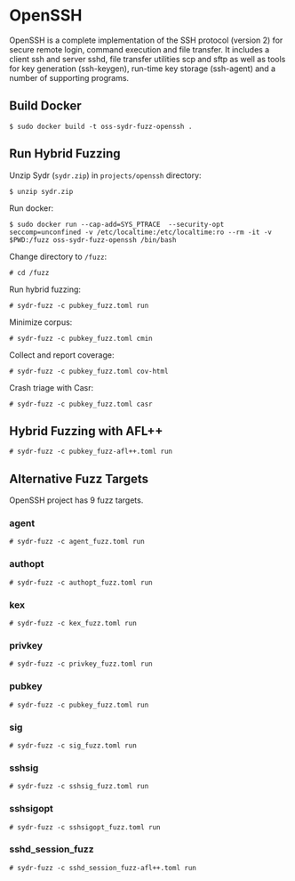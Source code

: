 # OpenSSH

OpenSSH is a complete implementation of the SSH protocol (version 2) for secure
remote login, command execution and file transfer. It includes a client ssh and
server sshd, file transfer utilities scp and sftp as well as tools for key
generation (ssh-keygen), run-time key storage (ssh-agent) and a number of
supporting programs.

## Build Docker

    $ sudo docker build -t oss-sydr-fuzz-openssh .

## Run Hybrid Fuzzing

Unzip Sydr (`sydr.zip`) in `projects/openssh` directory:

    $ unzip sydr.zip

Run docker:

    $ sudo docker run --cap-add=SYS_PTRACE  --security-opt seccomp=unconfined -v /etc/localtime:/etc/localtime:ro --rm -it -v $PWD:/fuzz oss-sydr-fuzz-openssh /bin/bash

Change directory to `/fuzz`:

    # cd /fuzz

Run hybrid fuzzing:

    # sydr-fuzz -c pubkey_fuzz.toml run

Minimize corpus:

    # sydr-fuzz -c pubkey_fuzz.toml cmin

Collect and report coverage:

    # sydr-fuzz -c pubkey_fuzz.toml cov-html

Crash triage with Casr:

    # sydr-fuzz -c pubkey_fuzz.toml casr

## Hybrid Fuzzing with AFL++

    # sydr-fuzz -c pubkey_fuzz-afl++.toml run

## Alternative Fuzz Targets

OpenSSH project has 9 fuzz targets.

### agent

    # sydr-fuzz -c agent_fuzz.toml run

### authopt

    # sydr-fuzz -c authopt_fuzz.toml run

### kex

    # sydr-fuzz -c kex_fuzz.toml run

### privkey

    # sydr-fuzz -c privkey_fuzz.toml run

### pubkey

    # sydr-fuzz -c pubkey_fuzz.toml run

### sig

    # sydr-fuzz -c sig_fuzz.toml run

### sshsig

    # sydr-fuzz -c sshsig_fuzz.toml run

### sshsigopt

    # sydr-fuzz -c sshsigopt_fuzz.toml run

### sshd\_session\_fuzz

    # sydr-fuzz -c sshd_session_fuzz-afl++.toml run
